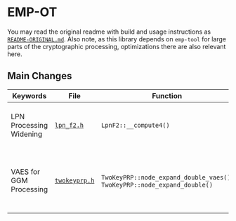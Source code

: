 # EMP-OT

You may read the original readme with build and usage instructions as [`README-ORIGINAL.md`](README-ORIGINAL.md).
Also note, as this library depends on `emp-tool` for large parts of the cryptographic processing, optimizations there are also relevant here.

## Main Changes

|Keywords|File|Function|Summary|
|-|-|-|-|
|LPN Processing Widening|[`lpn_f2.h`](emp-ot/ferret/lpn_f2.h)|`LpnF2::__compute4()`|Increased batch size for use of VAES instead of AES-NI.|
|VAES for GGM Processing|[`twokeyprp.h`](emp-ot/ferret/twokeyprp.h)|`TwoKeyPRP::node_expand_double_vaes()`, `TwoKeyPRP::node_expand_double()`|Generalized the PRG implementation and added VAES for processing if requested.|


